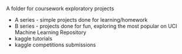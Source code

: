 A folder for coursework exploratory projects

* A series - simple projects done for learning/homework
* B series - projects done for fun, exploring the most popular on UCI Machine Learning Repository
* kaggle tutorials
* kaggle competitions submissions
